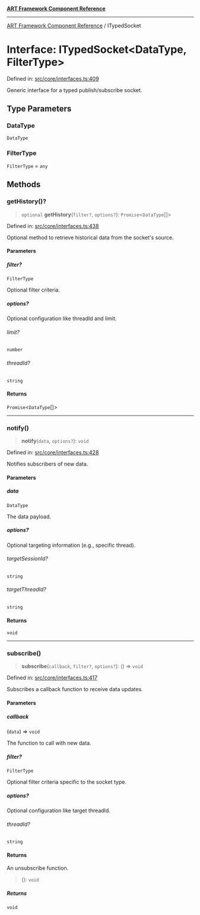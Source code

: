 [**ART Framework Component Reference**](../README.md)

***

[ART Framework Component Reference](../README.md) / ITypedSocket

# Interface: ITypedSocket\<DataType, FilterType\>

Defined in: [src/core/interfaces.ts:409](https://github.com/hashangit/ART/blob/fe46dfaaacd3f198d9540925c3184fcab0f9c813/src/core/interfaces.ts#L409)

Generic interface for a typed publish/subscribe socket.

## Type Parameters

### DataType

`DataType`

### FilterType

`FilterType` = `any`

## Methods

### getHistory()?

> `optional` **getHistory**(`filter?`, `options?`): `Promise`\<`DataType`[]\>

Defined in: [src/core/interfaces.ts:438](https://github.com/hashangit/ART/blob/fe46dfaaacd3f198d9540925c3184fcab0f9c813/src/core/interfaces.ts#L438)

Optional method to retrieve historical data from the socket's source.

#### Parameters

##### filter?

`FilterType`

Optional filter criteria.

##### options?

Optional configuration like threadId and limit.

###### limit?

`number`

###### threadId?

`string`

#### Returns

`Promise`\<`DataType`[]\>

***

### notify()

> **notify**(`data`, `options?`): `void`

Defined in: [src/core/interfaces.ts:428](https://github.com/hashangit/ART/blob/fe46dfaaacd3f198d9540925c3184fcab0f9c813/src/core/interfaces.ts#L428)

Notifies subscribers of new data.

#### Parameters

##### data

`DataType`

The data payload.

##### options?

Optional targeting information (e.g., specific thread).

###### targetSessionId?

`string`

###### targetThreadId?

`string`

#### Returns

`void`

***

### subscribe()

> **subscribe**(`callback`, `filter?`, `options?`): () => `void`

Defined in: [src/core/interfaces.ts:417](https://github.com/hashangit/ART/blob/fe46dfaaacd3f198d9540925c3184fcab0f9c813/src/core/interfaces.ts#L417)

Subscribes a callback function to receive data updates.

#### Parameters

##### callback

(`data`) => `void`

The function to call with new data.

##### filter?

`FilterType`

Optional filter criteria specific to the socket type.

##### options?

Optional configuration like target threadId.

###### threadId?

`string`

#### Returns

An unsubscribe function.

> (): `void`

##### Returns

`void`
